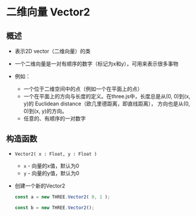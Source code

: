 # 二维向量 Vector2

## 概述

+ 表示2D vector（二维向量）的类
+ 一个二维向量是一对有顺序的数字（标记为x和y），可用来表示很多事物

+ 例如：

  + 一个位于二维空间中的点（例如一个在平面上的点）
  + 一个在平面上的方向与长度的定义。在three.js中，长度总是从(0, 0)到(x, y)的 Euclidean distance（欧几里德距离，即直线距离）， 方向也是从(0, 0)到(x, y)的方向。
  + 任意的、有顺序的一对数字

## 构造函数

+ `Vector2( x : Float, y : Float )`

  + `x` - 向量的x值，默认为0
  + `y` - 向量的y值，默认为0

+ 创建一个新的Vector2

  ```js
  const a = new THREE.Vector2( 0, 1 );

  const b = new THREE.Vector2();
  ```

